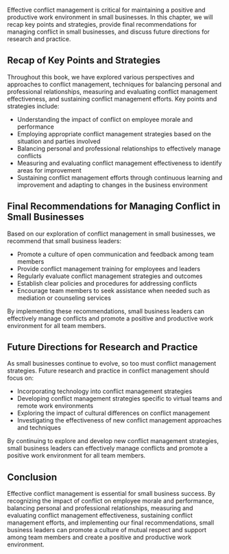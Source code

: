 

Effective conflict management is critical for maintaining a positive and productive work environment in small businesses. In this chapter, we will recap key points and strategies, provide final recommendations for managing conflict in small businesses, and discuss future directions for research and practice.

Recap of Key Points and Strategies
----------------------------------

Throughout this book, we have explored various perspectives and approaches to conflict management, techniques for balancing personal and professional relationships, measuring and evaluating conflict management effectiveness, and sustaining conflict management efforts. Key points and strategies include:

* Understanding the impact of conflict on employee morale and performance
* Employing appropriate conflict management strategies based on the situation and parties involved
* Balancing personal and professional relationships to effectively manage conflicts
* Measuring and evaluating conflict management effectiveness to identify areas for improvement
* Sustaining conflict management efforts through continuous learning and improvement and adapting to changes in the business environment

Final Recommendations for Managing Conflict in Small Businesses
---------------------------------------------------------------

Based on our exploration of conflict management in small businesses, we recommend that small business leaders:

* Promote a culture of open communication and feedback among team members
* Provide conflict management training for employees and leaders
* Regularly evaluate conflict management strategies and outcomes
* Establish clear policies and procedures for addressing conflicts
* Encourage team members to seek assistance when needed such as mediation or counseling services

By implementing these recommendations, small business leaders can effectively manage conflicts and promote a positive and productive work environment for all team members.

Future Directions for Research and Practice
-------------------------------------------

As small businesses continue to evolve, so too must conflict management strategies. Future research and practice in conflict management should focus on:

* Incorporating technology into conflict management strategies
* Developing conflict management strategies specific to virtual teams and remote work environments
* Exploring the impact of cultural differences on conflict management
* Investigating the effectiveness of new conflict management approaches and techniques

By continuing to explore and develop new conflict management strategies, small business leaders can effectively manage conflicts and promote a positive work environment for all team members.

Conclusion
----------

Effective conflict management is essential for small business success. By recognizing the impact of conflict on employee morale and performance, balancing personal and professional relationships, measuring and evaluating conflict management effectiveness, sustaining conflict management efforts, and implementing our final recommendations, small business leaders can promote a culture of mutual respect and support among team members and create a positive and productive work environment.